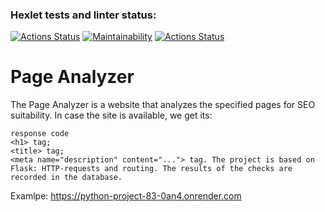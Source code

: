 ### Hexlet tests and linter status:
[![Actions Status](https://github.com/boytsovau/python-project-83/actions/workflows/hexlet-check.yml/badge.svg)](https://github.com/boytsovau/python-project-83/actions)
[![Maintainability](https://api.codeclimate.com/v1/badges/c2a8fd88bb6ac8352bc7/maintainability)](https://codeclimate.com/github/boytsovau/python-project-83/maintainability)
[![Actions Status](https://github.com/boytsovau/python-project-83/workflows/page_analyzer-check/badge.svg)](https://github.com/boytsovau/python-project-83/actions)

# Page Analyzer

The Page Analyzer is a website that analyzes the specified pages for SEO suitability. In case the site is available, we get its:

    response code
    <h1> tag;
    <title> tag;
    <meta name="description" content="..."> tag. The project is based on Flask: HTTP-requests and routing. The results of the checks are recorded in the database.
  
Examlpe: https://python-project-83-0an4.onrender.com
